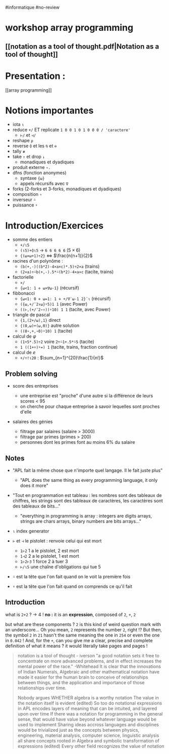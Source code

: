 #informatique #no-review 
# workshop array programming

## [[notation as a tool of thought.pdf|Notation as a tool of thought]]

# Presentation :
[[array programming]]


# Notions importantes

 - iota `⍳`
 - reduce `+/` ET replicate `1 0 0 1 0 1 0 0 0 / 'caractere'`
     - `⊢/` et `⊣/`
 - reshape `⍴`
 - reverse `⌽` et les `⍉` et `⊖`
 - tally `≢`
 - take `↑` et drop `↓`
     - monadiques et dyadiques
 - produit externe `∘. `
 - dfns (fonction anonymes)
     - syntaxe `{⍵}`
     - appels récursifs avec `∇`
 - forks (2-forks et 3-forks, monadiques et dyadiques)
 - composition `∘`
 - inverseur `⍨`
 - puissance `⍣`


# Introduction/Exercices


 - somme des entiers
     - `+/⍳5`
     - `(⍳5)+⌽⍳5` -> `6 6 6 6 6` ($5\times 6$)
     - `{(⍵×⍵+1)÷2}` <=> $\frac{n(n+1)}{2}$
 - racines d'un polynôme :
     - `(b(+,-)((b*2)-4×a×c)*.5)÷2×a` (trains)
     - `(2×a)÷⍨b(+,-).5*⍨(b*2)-4×a×c` (tacite, trains)
 - factorielle
     - `×/`
     - `{⍵<1: 1 ⋄ ⍵×∇⍵-1}` (récursif)
 - fibbonacci
     - `{⍵<1: 0 ⋄ ⍵=1: 1 ⋄ +/∇¨⍵-1 2}¨⍳` (récursif)
     - `({⍵,+/¯2↑⍵}⍣5)1 1` (avec Power)
     - `((⊢,(+/¯2∘↑))⍣10) 1 1` (tacite, avec Power)
 - triangle de pascal
     - `{1,(2+/⍵),1}` direct
     - `{(0,⍵)+(⍵,0)}` autre solution
     - `((0∘,+,∘0)⍣10) 1` (tacite)
 - calcul de $\varphi$
     - `(1+5*.5)÷2` voire `2÷⍨1+.5*⍨5` (tacite)
     - `1 ((1+÷)⍣=) 1` (tacite, trains, fraction continue)
 - calcul de $e$
     - `+/÷!⍳20` : $\sum_{n=1}^{20}\frac{1}{n!}$


## Problem solving
 - score des entreprises
     - une entreprise est "proche" d'une autre si la différence de leurs scores < 95
     - on cherche pour chaque entreprise à savoir lequelles sont proches d'elle 

 - salaires des génies
     - filtrage par salaires (salaire > 3000)
     - filtrage par primes (primes > 200)
     - personnes dont les primes font au moins 6% du salaire


## Notes

 - "APL fait la même chose que n'importe quel langage. Il le fait juste plus"
     - "APL does the same thing as every programming language, it only does it more"
 - "Tout en programmation est tableau : les nombres sont des tableaux de chiffres, les strings sont des tableaux de caractères, les caractères sont des tableaux de bits..."
     - "everything in programming is array : integers are digits arrays, strings are chars arrays, binary numbers are bits arrays..."

 - `⍳` index generator
 - `⊢` et `⊣` le pistolet : renvoie celui qui est mort
     - `1⊢2` 1 a le pistolet, 2 est mort
     - `1⊣2` 2 a le pistolet, 1 est mort 
     - `1⊢2⊢3` 1 force 2 à tuer 3
     - `⊢/⍳5` une chaîne d'obligations qui tue 5
 - `⍨` est la tête que l'on fait quand on le voit la première fois
 - `⍣` est la tête que l'on fait quand on comprends ce qu'il fait




## Introduction
 what is `2+2` ?
-> 4 !
**no :** it is an **expression**, composed of `2`, `+`, `2`

but what are these components ? `2` is this kind of weird question mark with an underscore... Oh you mean, `2` represents the number `2`, right !? But then, the symbol `2` in `21` hasn't the same meaning the one in `254` or even the one in `0.042` !
And, for the `+`, can you give me a clear, precise and complete definition of what it means ? it would literally take pages and pages !



> notation is a tool of thought - iverson
> "a good notation sets it free to concentrate on more advanced problems, and in effect increases the mental power of the race." -Whitehead It is clear that the innovations of Indian Numerals, Algebraic and other mathematical notation have made it easier for the human brain to conceive of relationships between things, and the application and importance of those relationships over time.
> 
> Nobody argues WHETHER algebra is a worthy notation
 The value in the notation itself is evident (edited)
 So too do notational expressions in APL encodes layers of meaning that can be intuited, and layered upon over time
 If there was a notation for programming in the general sense, that would have value beyond whatever language would be used to implement
 Sharing ideas accross languages and disciplines would be trivialized just as the concepts between physics, engineering, material analysis, computer science, linguistic analysis all share concepts rooted in Algebra and symbolic transformation of expressions (edited)
 Every other field recognizes the value of notation